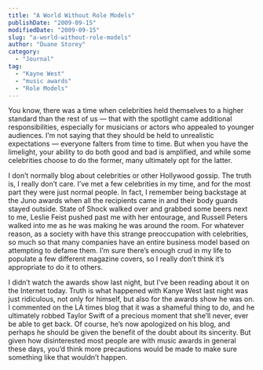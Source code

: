 ```yaml
---
title: "A World Without Role Models"
publishDate: "2009-09-15"
modifiedDate: "2009-09-15"
slug: "a-world-without-role-models"
author: "Duane Storey"
category:
  - "Journal"
tag:
  - "Kayne West"
  - "music awards"
  - "Role Models"
---
```


You know, there was a time when celebrities held themselves to a higher standard than the rest of us — that with the spotlight came additional responsibilities, especially for musicians or actors who appealed to younger audiences. I’m not saying that they should be held to unrealistic expectations — everyone falters from time to time. But when you have the limelight, your ability to do both good and bad is amplified, and while some celebrities choose to do the former, many ultimately opt for the latter.

I don’t normally blog about celebrities or other Hollywood gossip. The truth is, I really don’t care. I’ve met a few celebrities in my time, and for the most part they were just normal people. In fact, I remember being backstage at the Juno awards when all the recipients came in and their body guards stayed outside. State of Shock walked over and grabbed some beers next to me, Leslie Feist pushed past me with her entourage, and Russell Peters walked into me as he was making he was around the room. For whatever reason, as a society with have this strange preoccupation with celebrities, so much so that many companies have an entire business model based on attempting to defame them. I’m sure there’s enough crud in my life to populate a few different magazine covers, so I really don’t think it’s appropriate to do it to others.

I didn’t watch the awards show last night, but I’ve been reading about it on the Internet today. Truth is what happened with Kanye West last night was just ridiculous, not only for himself, but also for the awards show he was on. I commented on the LA times blog that it was a shameful thing to do, and he ultimately robbed Taylor Swift of a precious moment that she’ll never, ever be able to get back. Of course, he’s now apologized on his blog, and perhaps he should be given the benefit of the doubt about its sincerity. But given how disinterested most people are with music awards in general these days, you’d think more precautions would be made to make sure something like that wouldn’t happen.